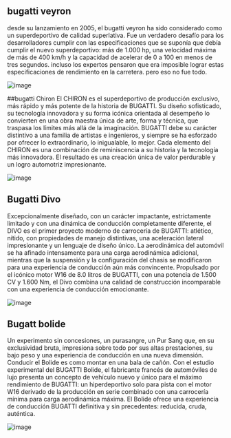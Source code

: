 ## bugatti veyron
desde su lanzamiento en 2005, el bugatti veyron ha sido considerado como un superdeportivo de calidad superlativa. Fue un verdadero desafío para los desarrolladores cumplir con las especificaciones que se suponía que debía cumplir el nuevo superdeportivo: más de 1.000 hp, una velocidad máxima de más de 400 km/h y la capacidad de acelerar de 0 a 100 en menos de tres segundos. incluso los expertos pensaron que era imposible lograr estas especificaciones de rendimiento en la carretera. pero eso no fue todo.

![image](https://user-images.githubusercontent.com/100097825/159187114-91db0f24-1d7d-42c0-961c-82ba9395e8c7.png)

##bugatti Chiron 
El CHIRON es el superdeportivo de producción exclusivo, más rápido y más potente de la historia de BUGATTI. Su diseño sofisticado, su tecnología innovadora y su forma icónica orientada al desempeño lo convierten en una obra maestra única de arte, forma y técnica, que traspasa los límites más allá de la imaginación.
BUGATTI debe su carácter distintivo a una familia de artistas e ingenieros, y siempre se ha esforzado por ofrecer lo extraordinario, lo inigualable, lo mejor. Cada elemento del CHIRON es una combinación de reminiscencia a su historia y la tecnología más innovadora. El resultado es una creación única de valor perdurable y un logro automotriz impresionante.

![image](https://user-images.githubusercontent.com/100097825/159187327-4e6f8bdb-5641-48d0-91e3-16e0493990fe.png)

## Bugatti Divo
Excepcionalmente diseñado, con un carácter impactante, estrictamente limitado y con una dinámica de conducción completamente diferente, el DIVO es el primer proyecto moderno de carrocería de BUGATTI: atlético, nítido, con propiedades de manejo distintivas, una aceleración lateral impresionante y un lenguaje de diseño único. La aerodinámica del automóvil se ha afinado intensamente para una carga aerodinámica adicional, mientras que la suspensión y la configuración del chasis se modificaron para una experiencia de conducción aún más convincente. Propulsado por el icónico motor W16 de 8.0 litros de BUGATTI, con una potencia de 1.500 CV y ​​1.600 Nm, el Divo combina una calidad de construcción incomparable con una experiencia de conducción emocionante.

![image](https://user-images.githubusercontent.com/100097825/159187426-ef6d5fac-7aba-4352-a577-cffa1b26cb37.png)

## Bugatt bolide
Un experimento sin concesiones, un purasangre, un Pur Sang que, en su exclusividad bruta, impresiona sobre todo por sus altas prestaciones, su bajo peso y una experiencia de conducción en una nueva dimensión. Conducir el Bolide es como montar en una bala de cañón.
Con el estudio experimental del BUGATTI Bolide, el fabricante francés de automóviles de lujo presenta un concepto de vehículo nuevo y único para el máximo rendimiento de BUGATTI: un hiperdeportivo solo para pista con el motor W16 derivado de la producción en serie combinado con una carrocería mínima para carga aerodinámica máxima. El Bolide ofrece una experiencia de conducción BUGATTI definitiva y sin precedentes: reducida, cruda, auténtica.

![image](https://user-images.githubusercontent.com/100097825/159187553-e34a0475-a3b4-4aba-9240-d279eadf91ef.png)

